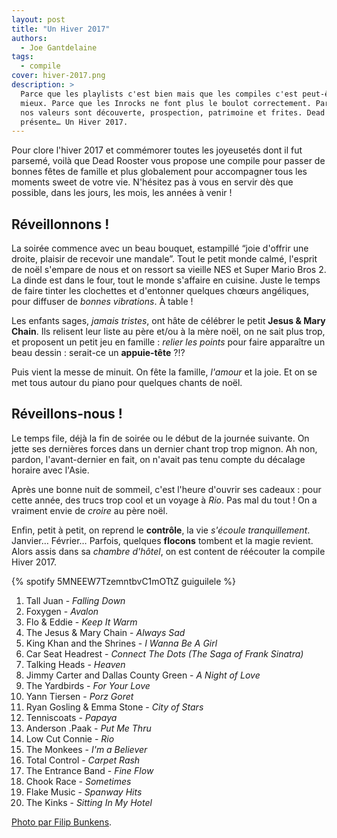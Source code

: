 ```yaml
---
layout: post
title: "Un Hiver 2017"
authors:
  - Joe Gantdelaine
tags:
  - compile
cover: hiver-2017.png
description: >
  Parce que les playlists c'est bien mais que les compiles c'est peut-être
  mieux. Parce que les Inrocks ne font plus le boulot correctement. Parce que
  nos valeurs sont découverte, prospection, patrimoine et frites. Dead Rooster
  présente… Un Hiver 2017.
---
```


Pour clore l'hiver 2017 et commémorer toutes les joyeusetés dont il fut parsemé,
voilà que Dead Rooster vous propose une compile pour passer de bonnes fêtes de
famille et plus globalement pour accompagner tous les moments sweet de votre
vie. N'hésitez pas à vous en servir dès que possible, dans les jours, les mois,
les années à venir !

## Réveillonnons !

La soirée commence avec un beau bouquet, estampillé “joie d'offrir une droite,
plaisir de recevoir une mandale”. Tout le petit monde calmé, l'esprit de noël
s'empare de nous et on ressort sa vieille NES et Super Mario Bros 2. La dinde
est dans le four, tout le monde s'affaire en cuisine. Juste le temps de faire
tinter les clochettes et d'entonner quelques chœurs angéliques, pour diffuser de
_bonnes vibrations_. À table !

Les enfants sages, _jamais tristes_, ont hâte de célébrer le petit **Jesus &
Mary Chain**. Ils relisent leur liste au père et/ou à la mère noël, on ne sait
plus trop, et proposent un petit jeu en famille : _relier les points_ pour faire
apparaître un beau dessin : serait-ce un **appuie-tête** ?!?

Puis vient la messe de minuit. On fête la famille, _l'amour_ et la joie. Et on
se met tous autour du piano pour quelques chants de noël.

## Réveillons-nous !

Le temps file, déjà la fin de soirée ou le début de la journée suivante. On
jette ses dernières forces dans un dernier chant trop trop mignon. Ah non,
pardon, l'avant-dernier en fait, on n'avait pas tenu compte du décalage horaire
avec l'Asie.

Après une bonne nuit de sommeil, c'est l'heure d'ouvrir ses cadeaux : pour cette
année, des trucs trop cool et un voyage à _Rio_. Pas mal du tout ! On a vraiment
envie de _croire_ au père noël.

Enfin, petit à petit, on reprend le **contrôle**, la vie _s'écoule
tranquillement_. Janvier… Février… Parfois, quelques **flocons** tombent et la
magie revient. Alors assis dans sa _chambre d'hôtel_, on est content de
réécouter la compile Hiver 2017.

{% spotify 5MNEEW7TzemntbvC1mOTtZ guiguilele %}

1. Tall Juan - _Falling Down_
1. Foxygen - _Avalon_
1. Flo & Eddie - _Keep It Warm_
1. The Jesus & Mary Chain - _Always Sad_
1. King Khan and the Shrines - _I Wanna Be A Girl_
1. Car Seat Headrest - _Connect The Dots (The Saga of Frank Sinatra)_
1. Talking Heads - _Heaven_
1. Jimmy Carter and Dallas County Green - _A Night of Love_
1. The Yardbirds - _For Your Love_
1. Yann Tiersen - _Porz Goret_
1. Ryan Gosling & Emma Stone - _City of Stars_
1. Tenniscoats - _Papaya_
1. Anderson .Paak - _Put Me Thru_
1. Low Cut Connie - _Rio_
1. The Monkees - _I'm a Believer_
1. Total Control - _Carpet Rash_
1. The Entrance Band - _Fine Flow_
1. Chook Race - _Sometimes_
1. Flake Music - _Spanway Hits_
1. The Kinks - _Sitting In My Hotel_

[Photo par Filip Bunkens](https://unsplash.com/photos/R5SrmZPoO40).
